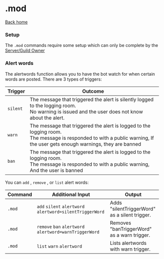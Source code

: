 # .mod

[Back home](../index.md)

### Setup

The `.mod` commands require some setup which can only be complete by the [Server/Guild Owner](/guild_setup/index.md)


### Alert words

The alertwords function allows you to have the bot watch for when certain words are posted. 
There are 3 types of triggers:

| Trigger  | Outcome |
|----------|---------|
| `silent` | The message that triggered the alert is silently logged to the logging room.<br>No warning is issued and the user does not know about the alert. | 
| `warn` | The message that triggered the alert is logged to the logging room.<br>The message is responded to with a public warning, If the user gets enough warnings, they are banned |
| `ban` | The message that triggered the alert is logged to the logging room.<br>The message is responded to with a public warning, And the user is banned |

You can `add` , `remove` , or `list` alert words:

| Command      | Additional Input | Output                 |
|--------------|------------------|------------------------|
| `.mod` | `add` `silent` `alertword` `alertword=silentTriggerWord`   | Adds "silentTriggerWord" as a silent trigger. |
| `.mod` | `remove` `ban` `alertword` `alertword=warnTriggerWord`   | Removes "banTriggerWord" as a warn trigger. |
| `.mod` | `list` `warn` `alertword`  | Lists alertwords with warn trigger. |



